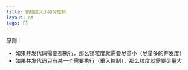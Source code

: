 ```yaml
---
title: 锁粒度大小如何控制
layout: qa
tags: []
---
```



原则：
* 如果并发代码需要都执行，那么锁粒度就需要尽量小（尽量多的并发度）
* 如果并发代码只有某一个需要执行（重入控制），那么粒度就需要尽量大